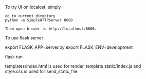 To try UI on localost, simply

```
cd to current directory
python -m SimpleHTTPServer 8000

Then open brower to http://localhost:8000.
```

To use flask server

export FLASK_APP=server.py
export FLASK_ENV=development

flask run

templates/index.html is used for render_template
static/index.js and style.css is used for send_static_file
